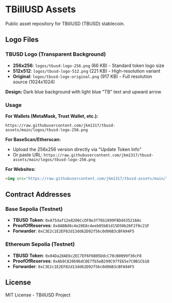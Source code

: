 # TBillUSD Assets

Public asset repository for TBillUSD (TBUSD) stablecoin.

## Logo Files

### TBUSD Logo (Transparent Background)
- **256x256**: `logos/tbusd-logo-256.png` (66 KB) - Standard token logo size
- **512x512**: `logos/tbusd-logo-512.png` (221 KB) - High-resolution variant
- **Original**: `logos/tbusd-logo-original.png` (917 KB) - Full resolution source (1024x1024)

**Design:** Dark blue background with light blue "TB" text and upward arrow

### Usage

**For Wallets (MetaMask, Trust Wallet, etc.):**
```
https://raw.githubusercontent.com/jkm1317/tbusd-assets/main/logos/tbusd-logo-256.png
```

**For BaseScan/Etherscan:**
- Upload the 256x256 version directly via "Update Token Info"
- Or paste URL: `https://raw.githubusercontent.com/jkm1317/tbusd-assets/main/logos/tbusd-logo-256.png`

**For Websites:**
```html
<img src="https://raw.githubusercontent.com/jkm1317/tbusd-assets/main/logos/tbusd-logo-512.png" alt="TBillUSD Logo" width="128">
```

## Contract Addresses

### Base Sepolia (Testnet)
- **TBUSD Token**: `0xA75daf12e8206CcDF8e3f76b1899F8Dd435216Ac`
- **ProofOfReserves**: `0x8ABBd8c4e20E8c4eeb05bB1d15D50b26F2f0c21F`
- **Forwarder**: `0xC3E2c1E2EF82d13dd62D92f56c0d06B3cBFA94F5`

### Ethereum Sepolia (Testnet)
- **TBUSD Token**: `0x04Da28AE6c2EC7EF6F6B05DdcC70cB0099f30cF8`
- **ProofOfReserves**: `0xAb9C820b96dC0E7fb5eB299C97fE65e7C0B1Cb18`
- **Forwarder**: `0xC3E2c1E2EF82d13dd62D92f56c0d06B3cBFA94F5`

## License

MIT License - TBillUSD Project
